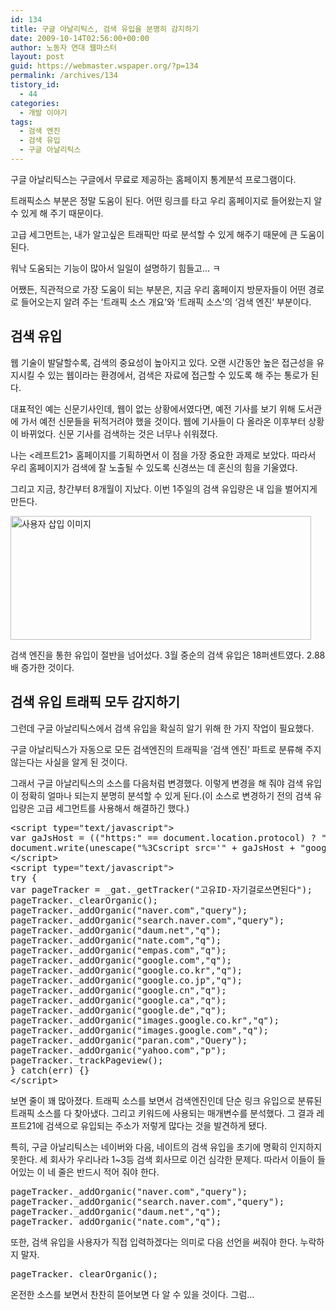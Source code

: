 ```yaml
---
id: 134
title: 구글 아날리틱스, 검색 유입을 분명히 감지하기
date: 2009-10-14T02:56:00+00:00
author: 노동자 연대 웹마스터
layout: post
guid: https://webmaster.wspaper.org/?p=134
permalink: /archives/134
tistory_id:
  - 44
categories:
  - 개발 이야기
tags:
  - 검색 엔진
  - 검색 유입
  - 구글 아날리틱스
---
```

구글 아날리틱스는 구글에서 무료로 제공하는 홈페이지 통계분석 프로그램이다.

트래픽소스 부분은 정말 도움이 된다. 어떤 링크를 타고 우리 홈페이지로 들어왔는지 알 수 있게 해 주기 때문이다.

고급 세그먼트는, 내가 알고싶은 트래픽만 따로 분석할 수 있게 해주기 때문에 큰 도움이 된다.

워낙 도움되는 기능이 많아서 일일이 설명하기 힘들고&#8230; ㅋ

어쨌든, 직관적으로 가장 도움이 되는 부분은, 지금 우리 홈페이지 방문자들이 어떤 경로로 들어오는지 알려 주는 ‘트래픽 소스 개요’와 ‘트래픽 소스’의 ‘검색 엔진’ 부분이다.

## 검색 유입

웹 기술이 발달할수록, 검색의 중요성이 높아지고 있다. 오랜 시간동안 높은 접근성을 유지시킬 수 있는 웹이라는 환경에서, 검색은 자료에 접근할 수 있도록 해 주는 통로가 된다.

대표적인 예는 신문기사인데, 웹이 없는 상황에서였다면, 예전 기사를 보기 위해 도서관에 가서 예전 신문들을 뒤적거려야 했을 것이다. 웹에 기사들이 다 올라온 이후부터 상황이 바뀌었다. 신문 기사를 검색하는 것은 너무나 쉬워졌다.

나는 <레프트21> 홈페이지를 기획하면서 이 점을 가장 중요한 과제로 보았다. 따라서 우리 홈페이지가 검색에 잘 노출될 수 있도록 신경쓰는 데 혼신의 힘을 기울였다.

그리고 지금, 창간부터 8개월이 지났다. 이번 1주일의 검색 유입량은 내 입을 벌어지게 만든다.

<img src="https://webmaster.wspaper.org/wp-content/uploads/1/cfile23.uf.145F5A494D08472233B783.png" class="aligncenter" width="481" height="198" alt="사용자 삽입 이미지" />

검색 엔진을 통한 유입이 절반을 넘어섰다. 3월 중순의 검색 유입은 18퍼센트였다. 2.88배 증가한 것이다.

## 검색 유입 트래픽 모두 감지하기

그런데 구글 아날리틱스에서 검색 유입을 확실히 알기 위해 한 가지 작업이 필요했다.

구글 아날리틱스가 자동으로 모든 검색엔진의 트래픽을 ‘검색 엔진’ 파트로 분류해 주지 않는다는 사실을 알게 된 것이다.

그래서 구글 아날리틱스의 소스를 다음처럼 변경했다. 이렇게 변경을 해 줘야 검색 유입이 정확히 얼마나 되는지 분명히 분석할 수 있게 된다.(이 소스로 변경하기 전의 검색 유입량은 고급 세그먼트를 사용해서 해결하긴 했다.)

<pre title="code" class="brush: jscript;">&lt;script type="text/javascript"&gt;
var gaJsHost = (("https:" == document.location.protocol) ? "https://ssl." : "http://www.");
document.write(unescape("%3Cscript src='" + gaJsHost + "google-analytics.com/ga.js' type='text/javascript'%3E%3C/script%3E"));
&lt;/script&gt;
&lt;script type="text/javascript"&gt;
try {
var pageTracker = _gat._getTracker("고유ID-자기걸로쓰면된다");
pageTracker._clearOrganic();
pageTracker._addOrganic("naver.com","query");
pageTracker._addOrganic("search.naver.com","query");
pageTracker._addOrganic("daum.net","q");
pageTracker._addOrganic("nate.com","q");
pageTracker._addOrganic("empas.com","q");
pageTracker._addOrganic("google.com","q");
pageTracker._addOrganic("google.co.kr","q");
pageTracker._addOrganic("google.co.jp","q");
pageTracker._addOrganic("google.cn","q");
pageTracker._addOrganic("google.ca","q");
pageTracker._addOrganic("google.de","q");
pageTracker._addOrganic("images.google.co.kr","q");
pageTracker._addOrganic("images.google.com","q");
pageTracker._addOrganic("paran.com","Query");
pageTracker._addOrganic("yahoo.com","p");
pageTracker._trackPageview();
} catch(err) {}
&lt;/script&gt;</pre>

보면 줄이 꽤 많아졌다. 트래픽 소스를 보면서 검색엔진인데 단순 링크 유입으로 분류된 트래픽 소스를 다 찾아냈다. 그리고 키워드에 사용되는 매개변수를 분석했다. 그 결과 레프트21에 검색으로 유입되는 주소가 저렇게 많다는 것을 발견하게 됐다.

특히, 구글 아날리틱스는 네이버와 다음, 네이트의 검색 유입을 초기에 명확히 인지하지 못한다. 세 회사가 우리나라 1~3등 검색 회사므로 이건 심각한 문제다. 따라서 이들이 들어있는 이 네 줄은 반드시 적어 줘야 한다.

<pre title="code" class="brush: jscript;">pageTracker._addOrganic("naver.com","query");
pageTracker._addOrganic("search.naver.com","query");
pageTracker._addOrganic("daum.net","q");
pageTracker._addOrganic("nate.com","q");
</pre>

또한, 검색 유입을 사용자가 직접 입력하겠다는 의미로 다음 선언을 써줘야 한다. 누락하지 말자.

<pre title="code" class="brush: jscript;">pageTracker._clearOrganic();</pre>

온전한 소스를 보면서 찬찬히 뜯어보면 다 알 수 있을 것이다. 그럼&#8230;